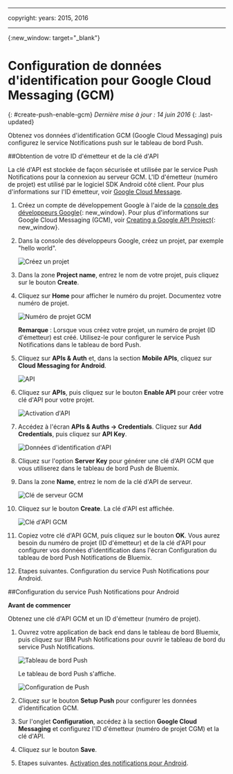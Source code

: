 
---

copyright:
 years: 2015, 2016

---

{:new_window: target="_blank"}
# Configuration de données d'identification pour Google Cloud Messaging (GCM)
{: #create-push-enable-gcm}
*Dernière mise à jour : 14 juin 2016*
{: .last-updated}

Obtenez vos données d'identification GCM (Google Cloud Messaging) puis configurez le service Notifications push sur le tableau de bord Push.

##Obtention de votre ID d'émetteur et de la clé d'API

La clé d'API est stockée de façon sécurisée et utilisée par le service Push Notifications pour la connexion au serveur GCM. L'ID d'émetteur (numéro de projet) est utilisé par le logiciel SDK Android côté client. Pour plus d'informations sur l'ID émetteur, voir [Google Cloud Message](https://developers.google.com/cloud-messaging/gcm#arch).

1. Créez un compte de développement Google à l'aide de la [console des développeurs Google](https://console.developers.google.com/start){: new_window}. Pour plus d'informations sur Google Cloud Messaging (GCM), voir [Creating a Google API Project](https://developers.google.com/console/help/new/){: new_window}.

2. Dans la console des développeurs Google, créez un projet, par exemple "hello world".

	![Créez un projet](images/gcm_createproject.jpg)

3. Dans la zone **Project name**, entrez le nom de votre projet, puis cliquez sur le bouton **Create**.
4. Cliquez sur **Home** pour afficher le numéro du projet. Documentez votre numéro de projet.

	![Numéro de projet GCM](images/gcm_projectnumber.jpg)

	**Remarque** : Lorsque vous créez votre projet, un numéro de projet (ID d'émetteur) est créé. Utilisez-le pour configurer le service Push Notifications dans le tableau de bord Push.

5. Cliquez sur **APIs & Auth** et, dans la section **Mobile APIs**, cliquez sur **Cloud Messaging for Android**.

	![API](images/gcm_mobileapi.jpg)

6. Cliquez sur **APIs**, puis cliquez sur le bouton **Enable API** pour créer votre clé d'API pour votre projet.

	![Activation d'API](images/gcm_enable_api.jpg)

7. Accédez à l'écran **APIs & Auths -> Credentials**. Cliquez sur **Add Credentials**, puis cliquez sur **API Key**.

	![Données d'identification d'API](images/api_credentials.jpg)

8. Cliquez sur l'option **Server Key** pour générer une clé d'API GCM que vous utiliserez dans le tableau de bord Push de Bluemix.
9. Dans la zone **Name**, entrez le nom de la clé d'API de serveur.

	![Clé de serveur GCM](images/gcm_serverkey.jpg)

10. Cliquez sur le bouton **Create**. 
La clé d'API est affichée.

	![Clé d'API GCM](images/gcm_apikey.jpg)

11. Copiez votre clé d'API GCM, puis cliquez sur le bouton **OK**. Vous aurez besoin du numéro de projet (ID d'émetteur) et de la clé d'API pour configurer vos données d'identification dans l'écran Configuration du tableau de bord Push Notifications de Bluemix. 
12. Etapes suivantes. Configuration du service Push Notifications pour Android.

##Configuration du service Push Notifications pour Android

**Avant de commencer**

Obtenez une clé d'API GCM et un ID d'émetteur (numéro de projet). 

1. Ouvrez votre application de back end dans le tableau de bord Bluemix, puis cliquez sur IBM Push Notifications pour ouvrir le tableau de bord du service Push Notifications.
 
	![Tableau de bord Push](images/bluemixdashboard_push.jpg)

	Le tableau de bord Push s'affiche.
	
	![Configuration de Push](images/setup_push_main.jpg)

2. Cliquez sur le bouton **Setup Push** pour configurer les données d'identification GCM.
1. Sur l'onglet **Configuration**, accédez à la section **Google Cloud Messaging** et configurez l'ID d'émetteur (numéro de projet CGM) et la clé d'API.

4. Cliquez sur le bouton **Save**. 
5. Etapes suivantes. [Activation des notifications pour Android](c_enable_push.html).

